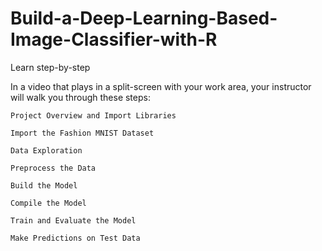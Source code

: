 # Build-a-Deep-Learning-Based-Image-Classifier-with-R
Learn step-by-step

In a video that plays in a split-screen with your work area, your instructor will walk you through these steps:

    Project Overview and Import Libraries

    Import the Fashion MNIST Dataset

    Data Exploration

    Preprocess the Data

    Build the Model

    Compile the Model

    Train and Evaluate the Model

    Make Predictions on Test Data
